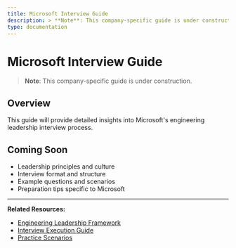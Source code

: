 ```yaml
---
title: Microsoft Interview Guide
description: > **Note**: This company-specific guide is under construction.
type: documentation
---
```


# Microsoft Interview Guide

> **Note**: This company-specific guide is under construction.

## Overview

This guide will provide detailed insights into Microsoft's engineering leadership interview process.

## Coming Soon

- Leadership principles and culture
- Interview format and structure
- Example questions and scenarios
- Preparation tips specific to Microsoft

---

**Related Resources:**
- [Engineering Leadership Framework](../../interview-prep/engineering-leadership/index.md)
- [Interview Execution Guide](../../interview-prep/engineering-leadership/level-4-interview-execution/index.md)
- [Practice Scenarios](../../interview-prep/engineering-leadership/practice-scenarios/index.md)

